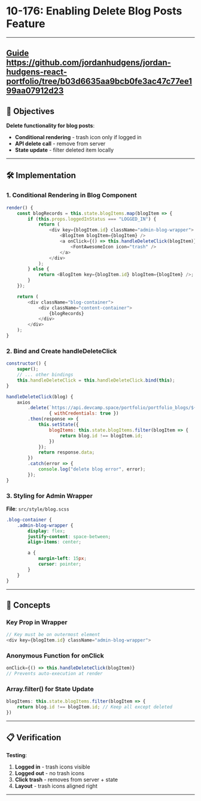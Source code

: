 # 10-176: Enabling Delete Blog Posts Feature

---

**[Guide](https://devcamp.com/pt-full-stack-development-javascript-python-react/guide/enabling-ability-delete-blog-posts)**
https://github.com/jordanhudgens/jordan-hudgens-react-portfolio/tree/b03d6635aa9bcb0fe3ac47c77ee199aa07912d23
---

## 🎯 Objectives

**Delete functionality for blog posts**:
- **Conditional rendering** - trash icon only if logged in
- **API delete call** - remove from server
- **State update** - filter deleted item locally

---

## 🛠️ Implementation

### 1. Conditional Rendering in Blog Component

```javascript
render() {
    const blogRecords = this.state.blogItems.map(blogItem => {
        if (this.props.loggedInStatus === "LOGGED_IN") {
            return (
                <div key={blogItem.id} className="admin-blog-wrapper">
                    <BlogItem blogItem={blogItem} />
                    <a onClick={() => this.handleDeleteClick(blogItem)}>
                        <FontAwesomeIcon icon="trash" />
                    </a>
                </div>
            );
        } else {
            return <BlogItem key={blogItem.id} blogItem={blogItem} />;
        }
    });

    return (
        <div className="blog-container">
            <div className="content-container">
                {blogRecords}
            </div>
        </div>
    );
}
```

### 2. Bind and Create handleDeleteClick

```javascript
constructor() {
    super();
    // ... other bindings
    this.handleDeleteClick = this.handleDeleteClick.bind(this);
}

handleDeleteClick(blog) {
    axios
        .delete(`https://api.devcamp.space/portfolio/portfolio_blogs/${blog.id}`, 
                { withCredentials: true })
        .then(response => {
            this.setState({
                blogItems: this.state.blogItems.filter(blogItem => {
                    return blog.id !== blogItem.id;
                })
            });
            return response.data;
        })
        .catch(error => {
            console.log("delete blog error", error);
        });
}
```

### 3. Styling for Admin Wrapper

**File**: `src/style/blog.scss`

```scss
.blog-container {
    .admin-blog-wrapper {
        display: flex;
        justify-content: space-between;
        align-items: center;

        a {
            margin-left: 15px;
            cursor: pointer;
        }
    }
}
```

---

## 📧 Concepts

### Key Prop in Wrapper
```javascript
// Key must be on outermost element
<div key={blogItem.id} className="admin-blog-wrapper">
```

### Anonymous Function for onClick
```javascript
onClick={() => this.handleDeleteClick(blogItem)}
// Prevents auto-execution at render
```

### Array.filter() for State Update
```javascript
blogItems: this.state.blogItems.filter(blogItem => {
    return blog.id !== blogItem.id; // Keep all except deleted
})
```

---

## 📋 Verification

**Testing**:
1. **Logged in** - trash icons visible
2. **Logged out** - no trash icons
3. **Click trash** - removes from server + state
4. **Layout** - trash icons aligned right

---
